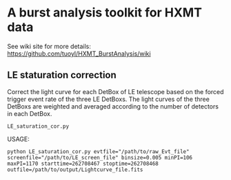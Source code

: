 # A burst analysis toolkit for HXMT data

See wiki site for more details: https://github.com/tuoyl/HXMT_BurstAnalysis/wiki

## LE staturation correction

Correct the light curve for each DetBox of LE telescope based on the forced trigger event rate of the three LE DetBoxs. The light curves of the three DetBoxs are weighted and averaged according to the number of detectors in each DetBox.

```LE_saturation_cor.py```

USAGE: 

```python LE_saturation_cor.py evtfile="/path/to/raw_Evt_file" screenfile="/path/to/LE_screen_file" binsize=0.005 minPI=106 maxPI=1170 starttime=262708467 stoptime=262708468 outfile=/path/to/output/Lightcurve_file.fits ```
        
